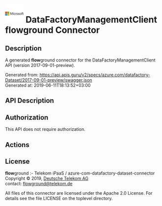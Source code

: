 # ![LOGO](logo.png) DataFactoryManagementClient **flow**ground Connector

## Description

A generated **flow**ground connector for the DataFactoryManagementClient API (version 2017-09-01-preview).

Generated from: https://api.apis.guru/v2/specs/azure.com/datafactory-Dataset/2017-09-01-preview/swagger.json<br/>
Generated at: 2019-06-11T18:13:52+03:00

## API Description



## Authorization

This API does not require authorization.

## Actions

## License

**flow**ground :- Telekom iPaaS / azure-com-datafactory-dataset-connector<br/>
Copyright © 2019, [Deutsche Telekom AG](https://www.telekom.de)<br/>
contact: flowground@telekom.de

All files of this connector are licensed under the Apache 2.0 License. For details
see the file LICENSE on the toplevel directory.
